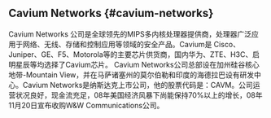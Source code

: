 ## Cavium Networks {#cavium-networks}

Cavium Networks 公司是全球领先的MIPS多内核处理器提供商，处理器广泛应用于网络、无线、存储和控制应用等领域的安全产品。Cavium是 Cisco、Juniper、GE、F5、Motorola等的主要芯片供货商，国内华为、ZTE、H3C、启明星辰等均选择了Cavium芯片。 Cavium Networks公司总部设在加州硅谷核心地带-Mountain View，并在马萨诸塞州的莫尔伯勒和印度的海德拉巴设有研发中心。Cavium Networks是纳斯达克上市公司，他的股票代码是：CAVM。公司运营状况良好，现金流充足，08年美国经济风暴下尚能保持70%以上的增长，08年 11月20日宣布收购W&amp;W Communications公司。